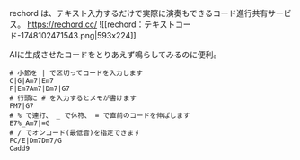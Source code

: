rechord は、テキスト入力するだけで実際に演奏もできるコード進行共有サービス。
https://rechord.cc/
![[rechord：テキストコード-1748102471543.png|593x224]]

AIに生成させたコードをとりあえず鳴らしてみるのに便利。

```
# 小節を | で区切ってコードを入力します
C|G|Am7|Em7
F|Em7Am7|Dm7|G7
# 行頭に # を入力するとメモが書けます
FM7|G7
# % で連打、 _ で休符、 = で直前のコードを伸ばします
E7%_Am7|=G
# / でオンコード(最低音)を指定できます
FC/E|Dm7Dm7/G
Cadd9
```

